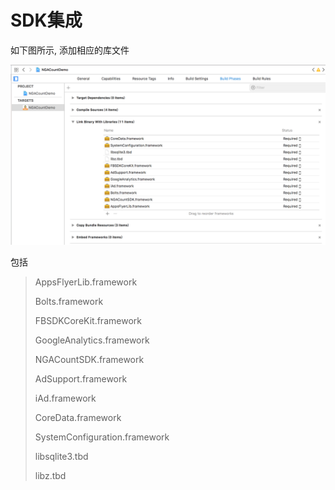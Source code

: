 # SDK集成

如下图所示, 添加相应的库文件

![](../../.gitbook/assets/snipaste_2018-05-03_15-45-41.png)

包括

> AppsFlyerLib.framework
>
> Bolts.framework
>
> FBSDKCoreKit.framework
>
> GoogleAnalytics.framework
>
> NGACountSDK.framework
>
> AdSupport.framework
>
> iAd.framework
>
> CoreData.framework
>
> SystemConfiguration.framework
>
> libsqlite3.tbd
>
> libz.tbd

